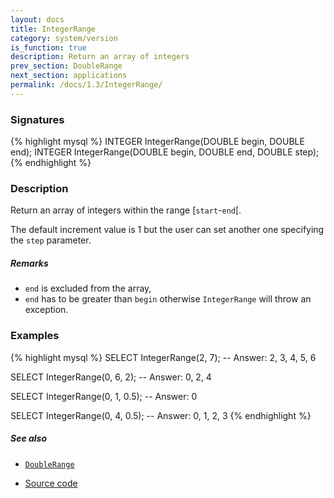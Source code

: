 ```yaml
---
layout: docs
title: IntegerRange
category: system/version
is_function: true
description: Return an array of integers
prev_section: DoubleRange
next_section: applications
permalink: /docs/1.3/IntegerRange/
---
```


### Signatures

{% highlight mysql %}
INTEGER IntegerRange(DOUBLE begin, DOUBLE end);
INTEGER IntegerRange(DOUBLE begin, DOUBLE end, DOUBLE step);
{% endhighlight %}

### Description

Return an array of integers within the range [`start`-`end`[.

The default increment value is 1 but the user can set another one specifying the `step` parameter.

##### Remarks

* `end` is excluded from the array,
* `end` has to be greater than `begin` otherwise `IntegerRange` will throw an exception.

### Examples

{% highlight mysql %}
SELECT IntegerRange(2, 7);
-- Answer:
	2, 3, 4, 5, 6

SELECT IntegerRange(0, 6, 2);
-- Answer:
	0, 2, 4

SELECT IntegerRange(0, 1, 0.5);
-- Answer:
	0

SELECT IntegerRange(0, 4, 0.5);
-- Answer:
	0, 1, 2, 3
{% endhighlight %}

##### See also

* [`DoubleRange`](../DoubleRange)

* <a href="https://github.com/orbisgis/h2gis/blob/master/h2gis-functions/src/main/java/org/h2gis/functions/system/IntegerRange.java" target="_blank">Source code</a>
